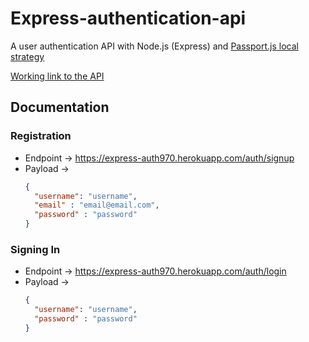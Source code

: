 # Express-authentication-api
A user authentication API with Node.js (Express) and [Passport.js local strategy](https://www.passportjs.org/packages/passport-local/)

[Working link to the API](https://express-auth970.herokuapp.com/)

## Documentation

### Registration
- Endpoint -> https://express-auth970.herokuapp.com/auth/signup
- Payload -> 
  ``` json
  {
    "username": "username",
    "email" : "email@email.com",
    "password" : "password"
  }
  ```
  
### Signing In
- Endpoint -> https://express-auth970.herokuapp.com/auth/login
- Payload -> 
  ``` json
  {
    "username": "username",
    "password" : "password"
  }
  ```

